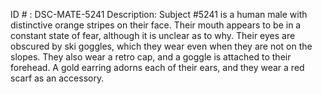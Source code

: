 ID # : DSC-MATE-5241
Description: Subject #5241 is a human male with distinctive orange stripes on their face. Their mouth appears to be in a constant state of fear, although it is unclear as to why. Their eyes are obscured by ski goggles, which they wear even when they are not on the slopes. They also wear a retro cap, and a goggle is attached to their forehead. A gold earring adorns each of their ears, and they wear a red scarf as an accessory.